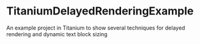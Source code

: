 # TitaniumDelayedRenderingExample
An example project in Titanium to show several techniques for delayed rendering and dynamic text block sizing
